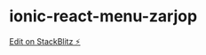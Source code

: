 # ionic-react-menu-zarjop

[Edit on StackBlitz ⚡️](https://stackblitz.com/edit/ionic-react-menu-zarjop)